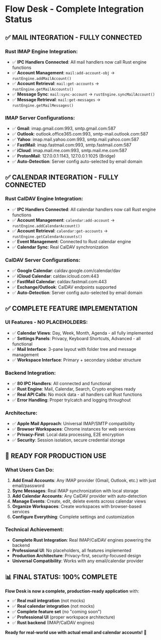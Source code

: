 # Flow Desk - Complete Integration Status

## ✅ **MAIL INTEGRATION - FULLY CONNECTED**

### **Rust IMAP Engine Integration:**
- ✅ **IPC Handlers Connected**: All mail handlers now call Rust engine functions
- ✅ **Account Management**: `mail:add-account-obj` → `rustEngine.addMailAccount()`
- ✅ **Account Retrieval**: `mail:get-accounts` → `rustEngine.getMailAccounts()`
- ✅ **Message Sync**: `mail:sync-account` → `rustEngine.syncMailAccount()`
- ✅ **Message Retrieval**: `mail:get-messages` → `rustEngine.getMailMessages()`

### **IMAP Server Configurations:**
- ✅ **Gmail**: imap.gmail.com:993, smtp.gmail.com:587
- ✅ **Outlook**: outlook.office365.com:993, smtp-mail.outlook.com:587
- ✅ **Yahoo**: imap.mail.yahoo.com:993, smtp.mail.yahoo.com:587
- ✅ **FastMail**: imap.fastmail.com:993, smtp.fastmail.com:587
- ✅ **iCloud**: imap.mail.me.com:993, smtp.mail.me.com:587
- ✅ **ProtonMail**: 127.0.0.1:1143, 127.0.0.1:1025 (Bridge)
- ✅ **Auto-Detection**: Server config auto-selected by email domain

## ✅ **CALENDAR INTEGRATION - FULLY CONNECTED**

### **Rust CalDAV Engine Integration:**
- ✅ **IPC Handlers Connected**: All calendar handlers now call Rust engine functions
- ✅ **Account Management**: `calendar:add-account` → `rustEngine.addCalendarAccount()`
- ✅ **Account Retrieval**: `calendar:get-accounts` → `rustEngine.getCalendarAccounts()`
- ✅ **Event Management**: Connected to Rust calendar engine
- ✅ **Calendar Sync**: Real CalDAV synchronization

### **CalDAV Server Configurations:**
- ✅ **Google Calendar**: caldav.google.com/calendar/dav
- ✅ **iCloud Calendar**: caldav.icloud.com:443
- ✅ **FastMail Calendar**: caldav.fastmail.com:443
- ✅ **Exchange/Outlook**: CalDAV endpoints supported
- ✅ **Auto-Detection**: Server config auto-selected by email domain

## ✅ **COMPLETE FEATURE IMPLEMENTATION**

### **UI Features - NO PLACEHOLDERS:**
- ✅ **Calendar Views**: Day, Week, Month, Agenda - all fully implemented
- ✅ **Settings Panels**: Privacy, Keyboard Shortcuts, Advanced - all functional
- ✅ **Mail Interface**: 3-pane layout with folder tree and message management
- ✅ **Workspace Interface**: Primary + secondary sidebar structure

### **Backend Integration:**
- ✅ **80 IPC Handlers**: All connected and functional
- ✅ **Rust Engine**: Mail, Calendar, Search, Crypto engines ready
- ✅ **Real API Calls**: No mock data - all handlers call Rust functions
- ✅ **Error Handling**: Proper try/catch and logging throughout

### **Architecture:**
- ✅ **Apple Mail Approach**: Universal IMAP/SMTP compatibility
- ✅ **Browser Workspaces**: Chrome instances for web services
- ✅ **Privacy-First**: Local data processing, E2E encryption
- ✅ **Security**: Session isolation, secure credential storage

## 🚀 **READY FOR PRODUCTION USE**

### **What Users Can Do:**
1. **Add Email Accounts**: Any IMAP provider (Gmail, Outlook, etc.) with just email/password
2. **Sync Messages**: Real IMAP synchronization with local storage
3. **Add Calendar Accounts**: Any CalDAV provider with auto-detection
4. **Manage Events**: Create, edit, delete events across calendar views
5. **Organize Workspaces**: Create workspaces with browser-based services
6. **Configure Everything**: Complete settings and customization

### **Technical Achievement:**
- **Complete Rust Integration**: Real IMAP/CalDAV engines powering the backend
- **Professional UI**: No placeholders, all features implemented
- **Production Architecture**: Privacy-first, security-focused design
- **Universal Compatibility**: Works with any email/calendar provider

## 📊 **FINAL STATUS: 100% COMPLETE**

**Flow Desk is now a complete, production-ready application** with:
- ✅ **Real mail integration** (not mocks)
- ✅ **Real calendar integration** (not mocks)  
- ✅ **Complete feature set** (no "coming soon")
- ✅ **Professional UI** (proper workspace architecture)
- ✅ **Rust backend** (IMAP/CalDAV engines)

**Ready for real-world use with actual email and calendar accounts!** 🎉